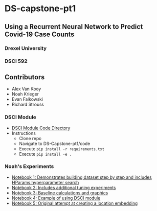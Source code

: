 # DS-capstone-pt1
## Using a Recurrent Neural Network to Predict Covid-19 Case Counts
### Drexel University
### DSCI 592

## Contributors

- Alex Van Kooy
- Noah Krieger
- Evan Falkowski
- Richard Strouss

### DSCI Module
- [DSCI Module Code Directory](./code)
- Instructions
  - Clone repo
  - Navigate to DS-Capstone-pt1/code
  - Execute `pip install -r requirements.txt` 
  - Execute `pip install -e .`

### Noah's Experiments

- [Notebook 1: Demonstrates building dataset step by step and includes HParams hyperparameter search](./experiments/noah/discovery.ipynb)
- [Notebook 2: Includes additional tuning experiments](./experiments/noah/discovery-2.ipynb)
- [Notebook 3: Baseline calculations and graphics](./experiments/noah/baseline.ipynb)
- [Notebook 4: Example of using DSCI module](./experiments/noah/discovery-mod.ipynb)
- [Notebook 5: Original attempt at creating a location embedding](./experiments/noah/location_embedding.ipynb)



